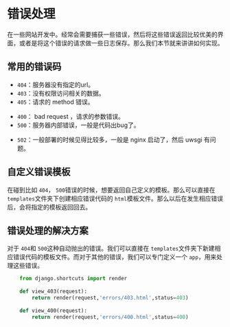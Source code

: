 # 错误处理

在一些网站开发中。经常会需要捕获一些错误，然后将这些错误返回比较优美的界面，或者是将这个错误的请求做一些日志保存。那么我们本节就来讲讲如何实现。

## 常用的错误码

+ `404`：服务器没有指定的url。
+ `403`：没有权限访问相关的数据。
+ `405`：请求的 method 错误。
* `400`： bad request ，请求的参数错误。
* `500`：服务器内部错误，一般是代码出bug了。
- `502`：一般部署的时候见得比较多，一般是 nginx 启动了，然后 uwsgi 有问题。


## 自定义错误模板

在碰到比如 `404`， `500`错误的时候，想要返回自己定义的模板。那么可以直接在 `templates`文件夹下创建相应错误代码的 `html`模板文件。那么以后在发生相应错误后，会将指定的模板返回回去。

## 错误处理的解决方案

对于 `404`和 `500`这种自动抛出的错误。我们可以直接在 `templates`文件夹下新建相应错误代码的模板文件。而对于其他的错误，我们可以专门定义一个 `app`，用来处理这些错误。
```python
    from django.shortcuts import render
    
    def view_403(request):
        return render(request,'errors/403.html',status=403)
        
    def view_400(request):
        return render(request,'errors/400.html',status=400)
```


